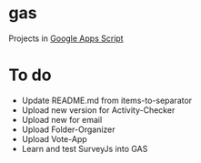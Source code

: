 # gas
Projects in [Google Apps Script](https://developers.google.com/apps-script)

# To do
- Update README.md from items-to-separator
- Upload new version for Activity-Checker
- Upload new <body> for email
- Upload Folder-Organizer
- Upload Vote-App
- Learn and test SurveyJs into GAS
